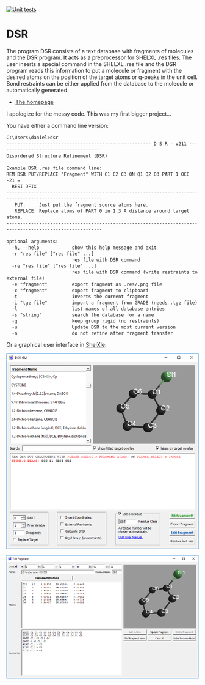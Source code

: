 [![Unit tests](https://github.com/dkratzert/DSR/actions/workflows/pythonapp.yml/badge.svg)](https://github.com/dkratzert/DSR/actions/workflows/pythonapp.yml)

DSR
===

The program DSR consists of a text database with fragments of molecules and the DSR program. 
It acts as a preprocessor for SHELXL .res files. The user inserts a special command in the SHELXL .res file 
and the DSR program reads this information to put a molecule or fragment with the desired atoms on the position 
of the target atoms or q-peaks in the unit cell. Bond restraints can be either applied from the database to the molecule 
or automatically generated.

* [The homepage](https://dkratzert.de/dsr)

I apologize for the messy code. This was my first bigger project...

You have either a command line version:
```
C:\Users\daniel>dsr
----------------------------------------------------- D S R - v211 -------------------------------------
Disordered Structure Refinement (DSR)

Example DSR .res file command line:
REM DSR PUT/REPLACE "Fragment" WITH C1 C2 C3 ON Q1 Q2 Q3 PART 1 OCC -21 =
  RESI DFIX
---------------------------------------------------------------------------------------------------------
   PUT:     Just put the fragment source atoms here.
   REPLACE: Replace atoms of PART 0 in 1.3 A distance around target atoms.
---------------------------------------------------------------------------------------------------------

optional arguments:
  -h, --help            show this help message and exit
  -r "res file" ["res file" ...]
                        res file with DSR command
  -re "res file" ["res file" ...]
                        res file with DSR command (write restraints to external file)
  -e "fragment"         export fragment as .res/.png file
  -c "fragment"         export fragment to clipboard
  -t                    inverts the current fragment
  -i "tgz file"         import a fragment from GRADE (needs .tgz file)
  -l                    list names of all database entries
  -s "string"           search the database for a name
  -g                    keep group rigid (no restraints)
  -u                    Update DSR to the most current version
  -n                    do not refine after fragment transfer
```

Or a graphical user interface in [ShelXle](https://www.shelxle.org/shelx/eingabe.php):

![DSR main window](https://github.com/dkratzert/DSR/blob/master/pictures/dsr_shelxle.png?raw=true)

![DSR editor](https://github.com/dkratzert/DSR/blob/master/pictures/dsr_editor.png?raw=true)
